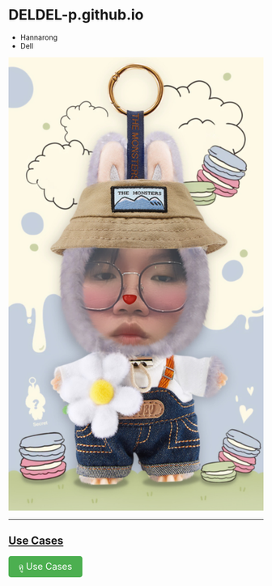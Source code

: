 # DELDEL-p.github.io

- Hannarong 
 - Dell

![me](me.png.JPG)

---

## [Use Cases](usecases.md)

<a href="usecases.md" style="display:inline-block; padding:10px 20px; background-color:#4CAF50; color:white; font-size:18px; border-radius:5px; text-decoration:none; transition: background-color 0.3s ease-in-out;">
  ดู Use Cases
</a>

